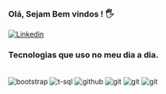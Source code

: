 ### Olá, Sejam Bem vindos ! 🖐️

[![Linkedin](https://img.shields.io/badge/LinkedIn-0077B5?style=for-the-badge&logo=linkedin&logoColor=white)](https://www.linkedin.com/in/matheus-gomes-733b76211)

### Tecnologias que uso no meu dia a dia.

<div style="display: inline_block"><br/>  
  <img align="center" alt="bootstrap" src="https://img.shields.io/badge/Bootstrap-563D7C?style=for-the-badge&logo=bootstrap&logoColor=white">   
  <img align="center" alt="t-sql" src="https://img.shields.io/badge/Microsoft%20SQL%20Server-CC2927?style=for-the-badge&logo=microsoft%20sql%20server&logoColor=white">
 	<img align="center" alt="github" src="https://img.shields.io/badge/GitHub-100000?style=for-the-badge&logo=github&logoColor=white">
  <img align="center" alt="git" src="https://img.shields.io/badge/GIT-E44C30?style=for-the-badge&logo=git&logoColor=white">    
  <img align="center" alt="git" src="https://img.shields.io/badge/C%23-239120?style=for-the-badge&logo=c-sharp&logoColor=white">
  <img align="center" alt="git" src="https://img.shields.io/badge/.NET-5C2D91?style=for-the-badge&logo=.net&logoColor=white">
  <img align="center" alt="AngularJs" src="https://img.shields.io/badge/AngularJS-E23237?style=for-the-badge&logo=angularjs&logoColor=white>
</div>

